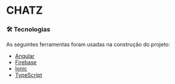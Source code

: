 # CHATZ

### 🛠 Tecnologias

As seguintes ferramentas foram usadas na construção do projeto:

-   [Angular](https://angular.io/)
-   [Firebase](https://firebase.google.com/)
-   [Ionic](https://ionicframework.com/)
-   [TypeScript](https://www.typescriptlang.org/)
